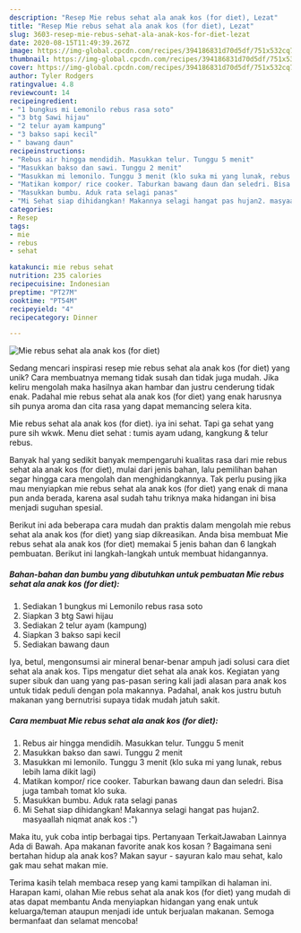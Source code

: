 ```yaml
---
description: "Resep Mie rebus sehat ala anak kos (for diet), Lezat"
title: "Resep Mie rebus sehat ala anak kos (for diet), Lezat"
slug: 3603-resep-mie-rebus-sehat-ala-anak-kos-for-diet-lezat
date: 2020-08-15T11:49:39.267Z
image: https://img-global.cpcdn.com/recipes/394186831d70d5df/751x532cq70/mie-rebus-sehat-ala-anak-kos-for-diet-foto-resep-utama.jpg
thumbnail: https://img-global.cpcdn.com/recipes/394186831d70d5df/751x532cq70/mie-rebus-sehat-ala-anak-kos-for-diet-foto-resep-utama.jpg
cover: https://img-global.cpcdn.com/recipes/394186831d70d5df/751x532cq70/mie-rebus-sehat-ala-anak-kos-for-diet-foto-resep-utama.jpg
author: Tyler Rodgers
ratingvalue: 4.8
reviewcount: 14
recipeingredient:
- "1 bungkus mi Lemonilo rebus rasa soto"
- "3 btg Sawi hijau"
- "2 telur ayam kampung"
- "3 bakso sapi kecil"
- " bawang daun"
recipeinstructions:
- "Rebus air hingga mendidih. Masukkan telur. Tunggu 5 menit"
- "Masukkan bakso dan sawi. Tunggu 2 menit"
- "Masukkan mi lemonilo. Tunggu 3 menit (klo suka mi yang lunak, rebus lebih lama dikit lagi)"
- "Matikan kompor/ rice cooker. Taburkan bawang daun dan seledri. Bisa juga tambah tomat klo suka."
- "Masukkan bumbu. Aduk rata selagi panas"
- "Mi Sehat siap dihidangkan! Makannya selagi hangat pas hujan2. masyaallah niqmat anak kos :&#34;)"
categories:
- Resep
tags:
- mie
- rebus
- sehat

katakunci: mie rebus sehat 
nutrition: 235 calories
recipecuisine: Indonesian
preptime: "PT27M"
cooktime: "PT54M"
recipeyield: "4"
recipecategory: Dinner

---
```



![Mie rebus sehat ala anak kos (for diet)](https://img-global.cpcdn.com/recipes/394186831d70d5df/751x532cq70/mie-rebus-sehat-ala-anak-kos-for-diet-foto-resep-utama.jpg)

Sedang mencari inspirasi resep mie rebus sehat ala anak kos (for diet) yang unik? Cara membuatnya memang tidak susah dan tidak juga mudah. Jika keliru mengolah maka hasilnya akan hambar dan justru cenderung tidak enak. Padahal mie rebus sehat ala anak kos (for diet) yang enak harusnya sih punya aroma dan cita rasa yang dapat memancing selera kita.

Mie rebus sehat ala anak kos (for diet). iya ini sehat. Tapi ga sehat yang pure sih wkwk. Menu diet sehat : tumis ayam udang, kangkung &amp; telur rebus.

Banyak hal yang sedikit banyak mempengaruhi kualitas rasa dari mie rebus sehat ala anak kos (for diet), mulai dari jenis bahan, lalu pemilihan bahan segar hingga cara mengolah dan menghidangkannya. Tak perlu pusing jika mau menyiapkan mie rebus sehat ala anak kos (for diet) yang enak di mana pun anda berada, karena asal sudah tahu triknya maka hidangan ini bisa menjadi suguhan spesial.


Berikut ini ada beberapa cara mudah dan praktis dalam mengolah mie rebus sehat ala anak kos (for diet) yang siap dikreasikan. Anda bisa membuat Mie rebus sehat ala anak kos (for diet) memakai 5 jenis bahan dan 6 langkah pembuatan. Berikut ini langkah-langkah untuk membuat hidangannya.

<!--inarticleads1-->

##### Bahan-bahan dan bumbu yang dibutuhkan untuk pembuatan Mie rebus sehat ala anak kos (for diet):

1. Sediakan 1 bungkus mi Lemonilo rebus rasa soto
1. Siapkan 3 btg Sawi hijau
1. Sediakan 2 telur ayam (kampung)
1. Siapkan 3 bakso sapi kecil
1. Sediakan  bawang daun


Iya, betul, mengonsumsi air mineral benar-benar ampuh jadi solusi cara diet sehat ala anak kos. Tips mengatur diet sehat ala anak kos. Kegiatan yang super sibuk dan uang yang pas-pasan sering kali jadi alasan para anak kos untuk tidak peduli dengan pola makannya. Padahal, anak kos justru butuh makanan yang bernutrisi supaya tidak mudah jatuh sakit. 

<!--inarticleads2-->

##### Cara membuat Mie rebus sehat ala anak kos (for diet):

1. Rebus air hingga mendidih. Masukkan telur. Tunggu 5 menit
1. Masukkan bakso dan sawi. Tunggu 2 menit
1. Masukkan mi lemonilo. Tunggu 3 menit (klo suka mi yang lunak, rebus lebih lama dikit lagi)
1. Matikan kompor/ rice cooker. Taburkan bawang daun dan seledri. Bisa juga tambah tomat klo suka.
1. Masukkan bumbu. Aduk rata selagi panas
1. Mi Sehat siap dihidangkan! Makannya selagi hangat pas hujan2. masyaallah niqmat anak kos :&#34;)


Maka itu, yuk coba intip berbagai tips. Pertanyaan TerkaitJawaban Lainnya Ada di Bawah. Apa makanan favorite anak kos kosan ? Bagaimana seni bertahan hidup ala anak kos? Makan sayur - sayuran kalo mau sehat, kalo gak mau sehat makan mie. 

Terima kasih telah membaca resep yang kami tampilkan di halaman ini. Harapan kami, olahan Mie rebus sehat ala anak kos (for diet) yang mudah di atas dapat membantu Anda menyiapkan hidangan yang enak untuk keluarga/teman ataupun menjadi ide untuk berjualan makanan. Semoga bermanfaat dan selamat mencoba!
